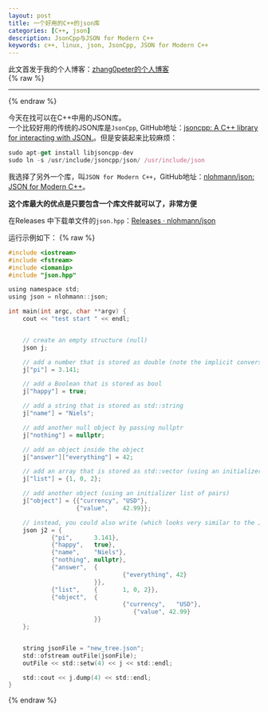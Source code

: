 ```yaml
---
layout: post
title: 一个好用的C++的json库
categories: [C++, json]
description: JsonCpp与JSON for Modern C++
keywords: c++, linux, json, JsonCpp, JSON for Modern C++
---
```


此文首发于我的个人博客：[zhang0peter的个人博客](https://zhang0peter.com)         
{% raw %}
***          
{% endraw %}


今天在找可以在C++中用的JSON库。            
一个比较好用的传统的JSON库是`JsonCpp`, GitHub地址：[jsoncpp: A C++ library for interacting with JSON.](https://github.com/open-source-parsers/jsoncpp)。但是安装起来比较麻烦：                    
```js
sudo apt-get install libjsoncpp-dev 
sudo ln -s /usr/include/jsoncpp/json/ /usr/include/json
```
我选择了另外一个库，叫`JSON for Modern C++`，GitHub地址：[nlohmann/json: JSON for Modern C++](https://github.com/nlohmann/json)。

**这个库最大的优点是只要包含一个库文件就可以了，非常方便**

在Releases 中下载单文件的`json.hpp`：[Releases · nlohmann/json](https://github.com/nlohmann/json/releases)

运行示例如下：
{% raw %}
```c
#include <iostream>
#include <fstream>
#include <iomanip>
#include "json.hpp"

using namespace std;
using json = nlohmann::json;

int main(int argc, char **argv) {
    cout << "test start " << endl;


    // create an empty structure (null)
    json j;

    // add a number that is stored as double (note the implicit conversion of j to an object)
    j["pi"] = 3.141;

    // add a Boolean that is stored as bool
    j["happy"] = true;

    // add a string that is stored as std::string
    j["name"] = "Niels";

    // add another null object by passing nullptr
    j["nothing"] = nullptr;

    // add an object inside the object
    j["answer"]["everything"] = 42;

    // add an array that is stored as std::vector (using an initializer list)
    j["list"] = {1, 0, 2};

    // add another object (using an initializer list of pairs)
    j["object"] = {{"currency", "USD"},
                   {"value",    42.99}};

    // instead, you could also write (which looks very similar to the JSON above)
    json j2 = {
            {"pi",      3.141},
            {"happy",   true},
            {"name",    "Niels"},
            {"nothing", nullptr},
            {"answer",  {
                                {"everything", 42}
                        }},
            {"list",    {       1, 0, 2}},
            {"object",  {
                                {"currency",   "USD"},
                                   {"value", 42.99}
                        }}
    };


    string jsonFile = "new_tree.json";
    std::ofstream outFile(jsonFile);
    outFile << std::setw(4) << j << std::endl;

    std::cout << j.dump(4) << std::endl;
}
```
{% endraw %}
